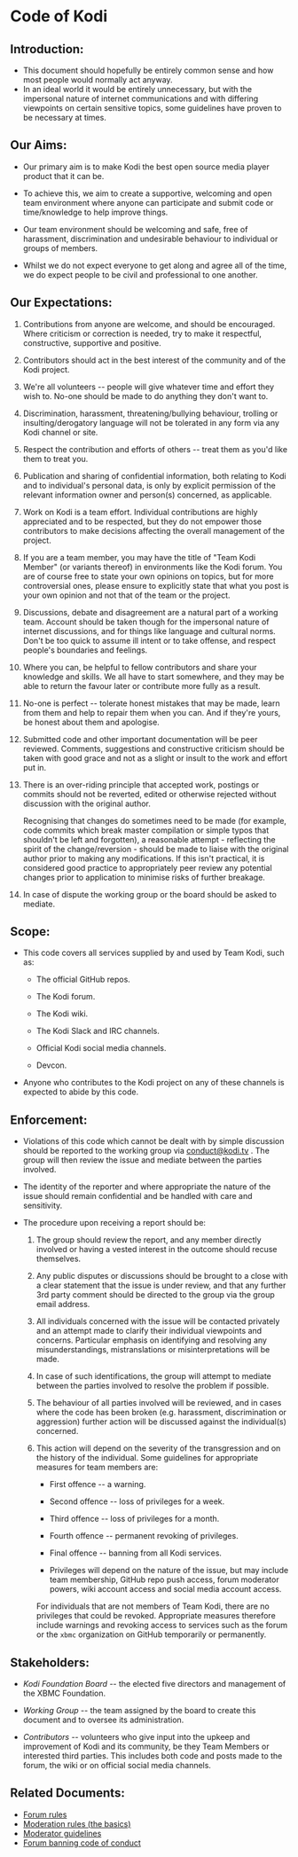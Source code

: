 # **Code of Kodi**

## **Introduction:**

-   This document should hopefully be entirely common sense and how most
    people would normally act anyway.
-   In an ideal world it would be entirely unnecessary, but with the impersonal
    nature of internet communications and with differing viewpoints on certain
    sensitive topics, some guidelines have proven to be necessary at times.

## **Our Aims:**

-   Our primary aim is to make Kodi the best open source media player
    product that it can be.

-   To achieve this, we aim to create a supportive, welcoming and
    open team environment where anyone can participate and submit code or
    time/knowledge to help improve things.

-   Our team environment should be welcoming and safe, free of
    harassment, discrimination and undesirable behaviour to individual
    or groups of members.

-   Whilst we do not expect everyone to get along and agree all of the
    time, we do expect people to be civil and professional to one
    another.

## **Our Expectations:**

1. Contributions from anyone are welcome, and should be encouraged.
    Where criticism or correction is needed, try to make it respectful,
    constructive, supportive and positive.

1. Contributors should act in the best interest of the community and of
    the Kodi project.

1. We're all volunteers -- people will give whatever time and effort
    they wish to. No-one should be made to do anything they don't want
    to.

1. Discrimination, harassment, threatening/bullying behaviour, trolling
    or insulting/derogatory language will not be tolerated in any form
    via any Kodi channel or site.

1. Respect the contribution and efforts of others -- treat them as
    you'd like them to treat you.

1. Publication and sharing of confidential information, both relating
    to Kodi and to individual's personal data, is only by explicit permission
    of the relevant information owner and person(s) concerned, as applicable.

1. Work on Kodi is a team effort.
    Individual contributions are highly appreciated and to be respected,
    but they do not empower those contributors to make decisions
    affecting the overall management of the project.

1. If you are a team member, you may have the title of "Team Kodi Member"
   (or variants thereof) in environments like the Kodi forum. You are of
   course free to state your own opinions on topics, but for more
   controversial ones, please ensure to explicitly state that what you
   post is your own opinion and not that of the team or the project.

1. Discussions, debate and disagreement are a natural part of a working
    team. Account should be taken though for the impersonal nature of
    internet discussions, and for things like language and cultural
    norms. Don't be too quick to assume ill intent or to take offense,
    and respect people's boundaries and feelings.

1. Where you can, be helpful to fellow contributors and share your
    knowledge and skills. We all have to start somewhere, and they may
    be able to return the favour later or contribute more fully as a
    result.

1. No-one is perfect -- tolerate honest mistakes that may be made,
    learn from them and help to repair them when you can. And if they're
    yours, be honest about them and apologise.

1. Submitted code and other important documentation will be peer
    reviewed. Comments, suggestions and constructive criticism should be
    taken with good grace and not as a slight or insult to the work and
    effort put in.

1. There is an over-riding principle that accepted work, postings or commits
   should not be reverted, edited or otherwise rejected without discussion 
   with the original author.

    Recognising that changes do sometimes need to be made (for example, code
    commits which break master compilation or simple typos that shouldn't be
    left and forgotten), a reasonable attempt - reflecting the spirit of the
    change/reversion - should be made to liaise with the original author prior
    to making any modifications. If this isn't practical, it is considered good
    practice to appropriately peer review any potential changes prior to 
    application to minimise risks of further breakage.
    
1. In case of dispute the working group or the board should be asked
    to mediate.

## **Scope:**

-   This code covers all services supplied by and used by Team Kodi,
    such as:

    -   The official GitHub repos.

    -   The Kodi forum.

    -   The Kodi wiki.

    -   The Kodi Slack and IRC channels.

    -   Official Kodi social media channels.

    -   Devcon.

-   Anyone who contributes to the Kodi project on any of these channels
    is expected to abide by this code.

## **Enforcement:**

-   Violations of this code which cannot be dealt with by simple
    discussion should be reported to the working group via conduct@kodi.tv .
    The group will then review the issue and mediate between the parties involved.

-   The identity of the reporter and where appropriate the nature of the issue
    should remain confidential and be handled with care and sensitivity.

-   The procedure upon receiving a report should be:

    1.  The group should review the report, and any member directly
        involved or having a vested interest in the outcome should
        recuse themselves.

    1.  Any public disputes or discussions should be brought to a close
        with a clear statement that the issue is under review, and that
        any further 3rd party comment should be directed to the group
        via the group email address.

    1.  All individuals concerned with the issue will be contacted
        privately and an attempt made to clarify their individual
        viewpoints and concerns. Particular emphasis on identifying and
        resolving any misunderstandings, mistranslations or
        misinterpretations will be made.

    1.  In case of such identifications, the group will attempt to
        mediate between the parties involved to resolve the problem if
        possible.

    1.  The behaviour of all parties involved will be reviewed, and in
        cases where the code has been broken (e.g. harassment,
        discrimination or aggression) further action will be discussed
        against the individual(s) concerned.

    1.  This action will depend on the severity of the transgression and
        on the history of the individual. Some guidelines for
        appropriate measures for team members are:

        -   First offence -- a warning.

        -   Second offence -- loss of privileges for a week.

        -   Third offence -- loss of privileges for a month.

        -   Fourth offence -- permanent revoking of privileges.

        -   Final offence -- banning from all Kodi services.

        -   Privileges will depend on the nature of the issue, but may
            include team membership, GitHub repo push access, forum
            moderator powers, wiki account access and social media
            account access.
            
        For individuals that are not members of Team Kodi, there are no
        privileges that could be revoked. Appropriate measures therefore
        include warnings and revoking access to services such as the
        forum or the `xbmc` organization on GitHub temporarily or
        permanently.

## **Stakeholders:**

-   *Kodi Foundation Board* -- the elected five directors and management
    of the XBMC Foundation.

-   *Working Group* -- the team assigned by the board to create this
    document and to oversee its administration.

-   *Contributors* -- volunteers who give input into the upkeep and
    improvement of Kodi and its community, be they Team Members or
    interested third parties. This includes both code and posts made to
    the forum, the wiki or on official social media channels.

## **Related Documents:**

-   [Forum rules](https://kodi.wiki/view/Official:Forum_rules)
-   [Moderation rules (the basics)](https://github.com/xbmc/xbmc/blob/master/docs/codeofconduct/ModerationRules.md)
-   [Moderator guidelines](https://github.com/xbmc/xbmc/blob/master/docs/codeofconduct/ModeratorGuidelines.md)
-   [Forum banning code of conduct](https://github.com/xbmc/xbmc/blob/master/docs/codeofconduct/ForumUserBanning.md)